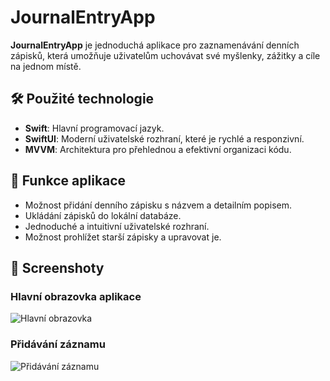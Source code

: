 # JournalEntryApp

**JournalEntryApp** je jednoduchá aplikace pro zaznamenávání denních zápisků, která umožňuje uživatelům uchovávat své myšlenky, zážitky a cíle na jednom místě.

## 🛠️ Použité technologie
- **Swift**: Hlavní programovací jazyk.
- **SwiftUI**: Moderní uživatelské rozhraní, které je rychlé a responzivní.
- **MVVM**: Architektura pro přehlednou a efektivní organizaci kódu.

## 🌟 Funkce aplikace
- Možnost přidání denního zápisku s názvem a detailním popisem.
- Ukládání zápisků do lokální databáze.
- Jednoduché a intuitivní uživatelské rozhraní.
- Možnost prohlížet starší zápisky a upravovat je.

## 📸 Screenshoty

### Hlavní obrazovka aplikace
![Hlavní obrazovka](https://github.com/baci29/JournalEntryApp/raw/main/screenshots/Simulator-Screenshot-iPhone-16-Pro-2025-03-30-at-11.04.12.png)

### Přidávání záznamu
![Přidávání záznamu](https://github.com/baci29/JournalEntryApp/raw/main/screenshots/Simulator-Screenshot-iPhone-16-Pro-2025-03-30-at-11.02.14.png)



